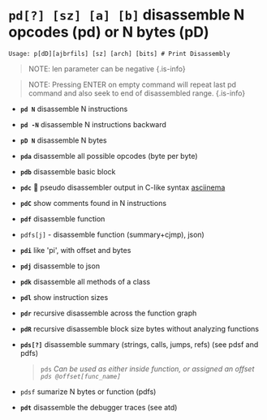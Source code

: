 <!-- TITLE: pd -->

#  **`pd[?] [sz] [a] [b]`** disassemble N opcodes (pd) or N bytes (pD)


```text
Usage: p[dD][ajbrfils] [sz] [arch] [bits] # Print Disassembly
```


> NOTE: len parameter can be negative {.is-info}

> NOTE: Pressing ENTER on empty command will repeat last pd command and also seek to end of disassembled range. {.is-info}

- **`pd N`** disassemble N instructions
- **`pd -N`** disassemble N instructions backward
- **`pD N`** disassemble N bytes
- **`pda`** disassemble all possible opcodes (byte per byte)
- **`pdb`** disassemble basic block
- **`pdc`** 🚀 pseudo disassembler output in C-like syntax [asciinema](https://asciinema.org/a/B5GTvDyOpRPn488Da6mkGcBgC)
- **`pdC`** show comments found in N instructions
- **`pdf`** disassemble function
- `pdfs[j]`  - disassemble function (summary+cjmp), json)
- **`pdi`** like 'pi', with offset and bytes
- **`pdj`** disassemble to json
- **`pdk`** disassemble all methods of a class
- **`pdl`** show instruction sizes
- **`pdr`** recursive disassemble across the function graph
- **`pdR`** recursive disassemble block size bytes without analyzing functions
- **`pds[?]`** disassemble summary (strings, calls, jumps, refs) (see pdsf and pdfs)
  > `pds` _Can be used as either inside function, or assigned an offset `pds @offset[func_name]`_

- `pdsf`  sumarize N bytes or function (pdfs)
- **`pdt`** disassemble the debugger traces (see atd)

<p hidden>pd pD pda pdb pdc pdC pdf pdi pdj pdk pdl pdr pdR pds pdt</p>